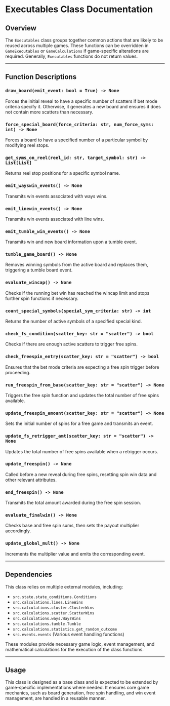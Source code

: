 # Executables Class Documentation

## Overview
The `Executables` class groups together common actions that are likely to be reused across multiple games. These functions can be overridden in `GameExecutables` or `GameCalculations` if game-specific alterations are required. Generally, `Executables` functions do not return values.

---

## Function Descriptions

### `draw_board(emit_event: bool = True) -> None`
Forces the initial reveal to have a specific number of scatters if bet mode criteria specify it. Otherwise, it generates a new board and ensures it does not contain more scatters than necessary.

### `force_special_board(force_criteria: str, num_force_syms: int) -> None`
Forces a board to have a specified number of a particular symbol by modifying reel stops.

### `get_syms_on_reel(reel_id: str, target_symbol: str) -> List[List]`
Returns reel stop positions for a specific symbol name.

### `emit_wayswin_events() -> None`
Transmits win events associated with ways wins.

### `emit_linewin_events() -> None`
Transmits win events associated with line wins.

### `emit_tumble_win_events() -> None`
Transmits win and new board information upon a tumble event.

### `tumble_game_board() -> None`
Removes winning symbols from the active board and replaces them, triggering a tumble board event.

### `evaluate_wincap() -> None`
Checks if the running bet win has reached the wincap limit and stops further spin functions if necessary.

### `count_special_symbols(special_sym_criteria: str) -> int`
Returns the number of active symbols of a specified special kind.

### `check_fs_condition(scatter_key: str = "scatter") -> bool`
Checks if there are enough active scatters to trigger free spins.

### `check_freespin_entry(scatter_key: str = "scatter") -> bool`
Ensures that the bet mode criteria are expecting a free spin trigger before proceeding.

### `run_freespin_from_base(scatter_key: str = "scatter") -> None`
Triggers the free spin function and updates the total number of free spins available.

### `update_freespin_amount(scatter_key: str = "scatter") -> None`
Sets the initial number of spins for a free game and transmits an event.

### `update_fs_retrigger_amt(scatter_key: str = "scatter") -> None`
Updates the total number of free spins available when a retrigger occurs.

### `update_freespin() -> None`
Called before a new reveal during free spins, resetting spin win data and other relevant attributes.

### `end_freespin() -> None`
Transmits the total amount awarded during the free spin session.

### `evaluate_finalwin() -> None`
Checks base and free spin sums, then sets the payout multiplier accordingly.

### `update_global_mult() -> None`
Increments the multiplier value and emits the corresponding event.

---

## Dependencies
This class relies on multiple external modules, including:
- `src.state.state_conditions.Conditions`
- `src.calculations.lines.LineWins`
- `src.calculations.cluster.ClusterWins`
- `src.calculations.scatter.ScatterWins`
- `src.calculations.ways.WaysWins`
- `src.calculations.tumble.Tumble`
- `src.calculations.statistics.get_random_outcome`
- `src.events.events` (Various event handling functions)

These modules provide necessary game logic, event management, and mathematical calculations for the execution of the class functions.

---

## Usage
This class is designed as a base class and is expected to be extended by game-specific implementations where needed. It ensures core game mechanics, such as board generation, free spin handling, and win event management, are handled in a reusable manner.

